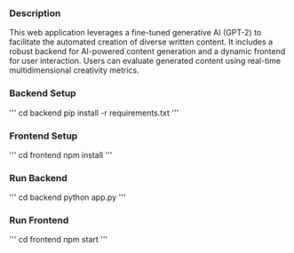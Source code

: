 ### Description

This web application leverages a fine-tuned generative AI (GPT-2) to facilitate the automated creation of diverse written content. It includes a robust backend for AI-powered content generation and a dynamic frontend for user interaction. Users can evaluate generated content using real-time multidimensional creativity metrics.

### Backend Setup
'''
cd backend
pip install -r requirements.txt
'''

### Frontend Setup
'''
cd frontend
npm install
'''

### Run Backend
'''
cd backend
python app.py
'''

### Run Frontend
'''
cd frontend
npm start
'''